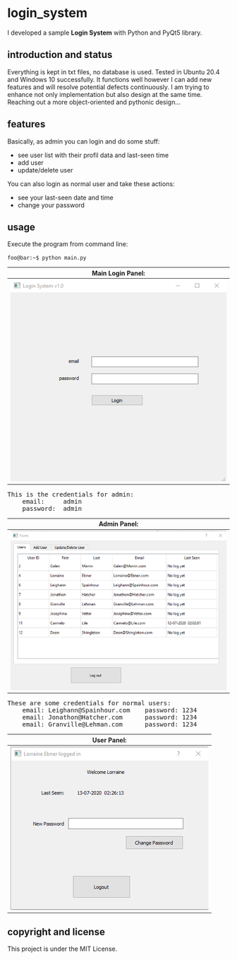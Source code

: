 # login_system
I developed a sample **Login System** with Python and PyQt5 library.

## introduction and status

Everything is kept in txt files, no database is used.
Tested in Ubuntu 20.4 and Windows 10 successfully.
It functions well however I can add new features and will resolve potential defects continuously.
I am trying to enhance not only implementation but also design at the same time.
Reaching out a more object-oriented and pythonic design...

## features

Basically, as admin you can login and do some stuff:
  + see user list with their profil data and last-seen time
  + add user
  + update/delete user

You can also login as normal user and take these actions:
  + see your last-seen date and time
  + change your password

## usage

Execute the program from command line:

```console
foo@bar:~$ python main.py
```

| **Main Login Panel:** |
|:----:|
| ![Login Panel](https://github.com/halilgithub/login_system/blob/master/screen_shots/main_window.png "Main Login Panel") |

<pre>
This is the credentials for admin:
    email:     admin
    password:  admin
</pre>

| **Admin Panel:** |
|:----:|
| ![Admin panel](https://github.com/halilgithub/login_system/blob/master/screen_shots/admin_panel.png "Admin Panel") |

<pre>
These are some credentials for normal users:
    email: Leighann@Spainhour.com    password: 1234
    email: Jonathon@Hatcher.com      password: 1234
    email: Granville@Lehman.com      password: 1234
</pre>

| **User Panel:** |
|:----:|
| ![User panel](https://github.com/halilgithub/login_system/blob/master/screen_shots/user_panel.png "User Panel") |


## copyright and license
This project is under the MIT License.

